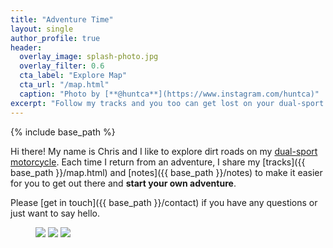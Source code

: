 ```yaml
---
title: "Adventure Time"
layout: single
author_profile: true
header:
  overlay_image: splash-photo.jpg
  overlay_filter: 0.6
  cta_label: "Explore Map"
  cta_url: "/map.html"
  caption: "Photo by [**@huntca**](https://www.instagram.com/huntca)"
excerpt: "Follow my tracks and you too can get lost on your dual-sport motorcycle."
---
```


{% include base_path %}

Hi there! My name is Chris and I like to explore dirt roads on my [dual-sport
motorcycle](https://www.instagram.com/p/BCvKexQntIp/). Each time I return from
an adventure, I share my [tracks]({{ base_path }}/map.html) and [notes]({{
base_path }}/notes) to make it easier for you to get out there and **start your
own adventure**.

Please [get in touch]({{ base_path }}/contact) if you have any questions or
just want to say hello.

<figure class="third">
  <img src="https://photos.smugmug.com/photos/i-Hfpmt8P/0/XL/i-Hfpmt8P-XL.jpg">
  <img src="https://photos.smugmug.com/photos/i-XLGBxzK/0/XL/i-XLGBxzK-XL.jpg">
  <img src="https://photos.smugmug.com/photos/i-49rsbpp/0/XL/i-49rsbpp-XL.jpg">
</figure>
